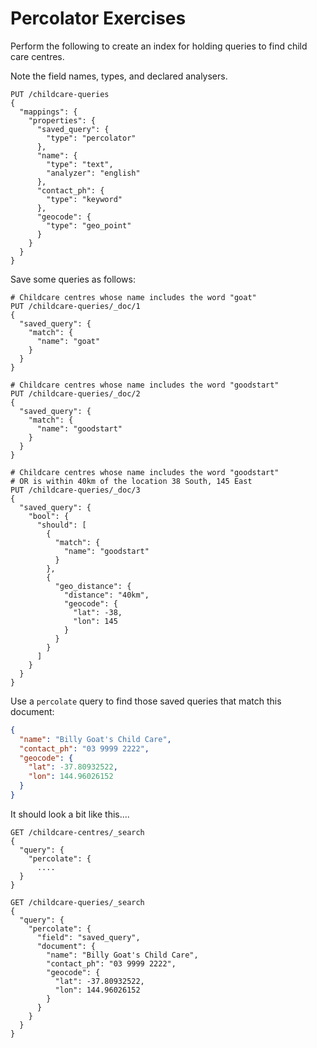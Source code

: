 # Percolator Exercises

Perform the following to create an index for holding queries to find child care centres.

Note the field names, types, and declared analysers.

```
PUT /childcare-queries
{
  "mappings": {
    "properties": {
      "saved_query": {
        "type": "percolator"
      },
      "name": {
        "type": "text",
        "analyzer": "english"
      },
      "contact_ph": {
        "type": "keyword"
      },
      "geocode": {
        "type": "geo_point"
      }
    }
  }
}
```

Save some queries as follows:

```
# Childcare centres whose name includes the word "goat"
PUT /childcare-queries/_doc/1
{
  "saved_query": {
    "match": {
      "name": "goat"
    }
  }
}

# Childcare centres whose name includes the word "goodstart"
PUT /childcare-queries/_doc/2
{
  "saved_query": {
    "match": {
      "name": "goodstart"
    }
  }
}

# Childcare centres whose name includes the word "goodstart"
# OR is within 40km of the location 38 South, 145 East
PUT /childcare-queries/_doc/3
{
  "saved_query": {
    "bool": {
      "should": [
        {
          "match": {
            "name": "goodstart"
          }
        },
        {
          "geo_distance": {
            "distance": "40km",
            "geocode": {
              "lat": -38,
              "lon": 145
            }
          }
        }
      ]
    }
  }
}

```


Use a `percolate` query to find those saved queries that match this document:


```json
{
  "name": "Billy Goat's Child Care",
  "contact_ph": "03 9999 2222",
  "geocode": {
    "lat": -37.80932522,
    "lon": 144.96026152
  }
}
```


It should look a bit like this....

```
GET /childcare-centres/_search
{
  "query": {
    "percolate": {
      ....
  }
}
```


```
GET /childcare-queries/_search
{
  "query": {
    "percolate": {
      "field": "saved_query",
      "document": {
        "name": "Billy Goat's Child Care",
        "contact_ph": "03 9999 2222",
        "geocode": {
          "lat": -37.80932522,
          "lon": 144.96026152
        }
      }
    }
  }
}
```
